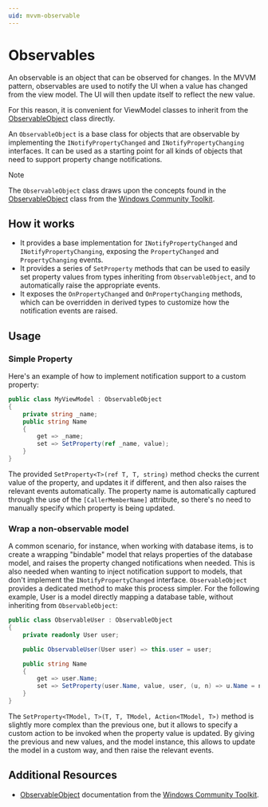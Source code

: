 ```yaml
---
uid: mvvm-observable
---
```


# Observables

An observable is an object that can be observed for changes. 
In the MVVM pattern, observables are used to notify the UI when a value has changed from the view model.
The UI will then update itself to reflect the new value.

For this reason, it is convenient for ViewModel classes to inherit from 
the [ObservableObject](xref:Unity.AppUI.MVVM.ObservableObject) class directly.

An `ObservableObject` is a base class for objects that are observable by implementing the `INotifyPropertyChanged` 
and `INotifyPropertyChanging` interfaces. It can be used as a starting point for all kinds of objects that need to 
support property change notifications.

> [!NOTE]
> The `ObservableObject` class draws upon the concepts found in the 
> [ObservableObject](https://docs.microsoft.com/en-us/dotnet/api/microsoft.toolkit.mvvm.componentmodel.observableobject?view=win-comm-toolkit-dotnet-stable) 
> class from the [Windows Community Toolkit](https://docs.microsoft.com/en-us/windows/communitytoolkit/).

## How it works

- It provides a base implementation for `INotifyPropertyChanged` and `INotifyPropertyChanging`, 
  exposing the `PropertyChanged` and `PropertyChanging` events.
- It provides a series of `SetProperty` methods that can be used to easily set property values from types inheriting from 
  `ObservableObject`, and to automatically raise the appropriate events.
- It exposes the `OnPropertyChanged` and `OnPropertyChanging` methods, which can be overridden in derived types to customize 
  how the notification events are raised.

## Usage

### Simple Property

Here's an example of how to implement notification support to a custom property:

```cs
public class MyViewModel : ObservableObject
{
    private string _name;
    public string Name
    {
        get => _name;
        set => SetProperty(ref _name, value);
    }
}
```

The provided `SetProperty<T>(ref T, T, string)` method checks the current value of the property, and updates it if 
different, and then also raises the relevant events automatically. 
The property name is automatically captured through the use of the `[CallerMemberName]` attribute, so there's no need to 
manually specify which property is being updated.

### Wrap a non-observable model

A common scenario, for instance, when working with database items, is to create a wrapping "bindable" model that relays 
properties of the database model, and raises the property changed notifications when needed. 
This is also needed when wanting to inject notification support to models, that don't implement the `INotifyPropertyChanged` 
interface. `ObservableObject` provides a dedicated method to make this process simpler. For the following example, 
User is a model directly mapping a database table, without inheriting from `ObservableObject`:

```cs
public class ObservableUser : ObservableObject
{
    private readonly User user;

    public ObservableUser(User user) => this.user = user;

    public string Name
    {
        get => user.Name;
        set => SetProperty(user.Name, value, user, (u, n) => u.Name = n);
    }
}
```

The `SetProperty<TModel, T>(T, T, TModel, Action<TModel, T>)` method is slightly more complex than the previous one,
but it allows to specify a custom action to be invoked when the property value is updated. By giving the previous and
new values, and the model instance, this allows to update the model in a custom way, and then raise the relevant events.

## Additional Resources

- [ObservableObject](https://learn.microsoft.com/en-us/dotnet/communitytoolkit/mvvm/observableobject) 
  documentation from the [Windows Community Toolkit](https://docs.microsoft.com/en-us/windows/communitytoolkit/).

